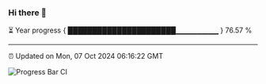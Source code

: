 ### Hi there 👋

⏳ Year progress { ██████████████████████▁▁▁▁▁▁▁▁ } 76.57 %

---

⏰ Updated on Mon, 07 Oct 2024 06:16:22 GMT

![Progress Bar CI](https://github.com/code-lakshay/GitHub-Actions-Demo/workflows/Progress%20Bar%20CI/badge.svg)
